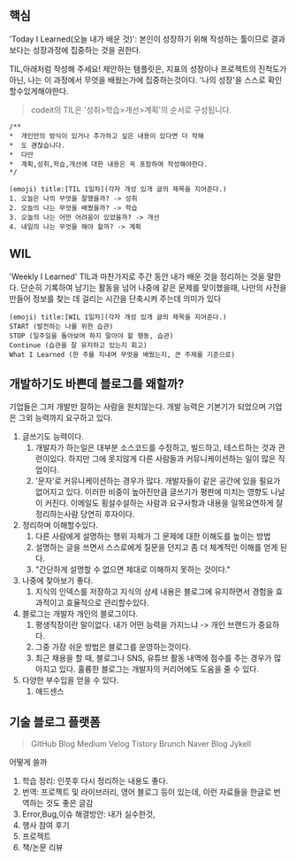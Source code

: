 ## 핵심
'Today I Learned(오늘 내가 배운 것)': 본인이 성장하기 위해 작성하는 툴이므로 결과보다는 성장과정에 집중하는 것을 권한다.

TIL,아래처럼 작성해 주세요!
제안하는 템플릿은, 지표의 성장이나 프로젝트의 진척도가 아닌, 나는 이 과정에서 무엇을 배웠는가에 집중하는것이다. '나의 성장'을 스스로 확인할수있게해야한다.
> codeit의 TIL은 '성취>학습>개선>계획'의 순서로 구성됩니다.

```TIL
/** 
*  개인만의 방식이 있거나 추가하고 싶은 내용이 있다면 더 작해
*  도 괜찮습니다.
*  다만
*  계획,성취,학습,개선에 대한 내용은 꼭 포함하여 작성해야한다.
*/

(emoji) title:[TIL 1일차](각자 개성 있개 글의 제목을 지어준다.)
1. 오늘은 나의 무엇을 잘했을까? -> 성취
2. 오늘의 나는 무엇을 배웠을까? -> 학습
3. 오늘의 나는 어떤 어려움이 있었을까? -> 개선
4. 내일의 나는 무엇을 해야 할까? -> 계획
```

## WIL
'Weekly I Learned' TIL과 마찬가지로 주간 동안 내가 배운 것을 정리하는 것을 말한다. 단순히 기록하여 남기는 활동을 넘어 나중에 같은 문제를 맞이했을때, 나만의 사전을 만들어 정보를 찾는 데 걸리는 시간을 단축시켜 주는데 의미가 있다

```WIL
(emoji) title:[WIL 1일차](각자 개성 있개 글의 제목을 지어준다.)
START (발전하는 나를 위한 습관)
STOP (일주일을 돌아보며 하지 말아야 할 행동, 습관)
Continue (습관을 잘 유지하고 있는지 회고)
What I Learned (한 주를 지내며 무엇을 배웠는지, 큰 주제를 기준으로)
```

## 개발하기도 바쁜데 블로그를 왜할까?
기업들은 그저 개발만 잘하는 사람을 원치않는다. 개발 능력은 기본기가 되었으며 기업은 그외 능력까지 요구하고 있다.

1. 글쓰기도 능력이다. 
	1. 개발자가 하는일은 대부분 소스코드를 수정하고, 빌드하고, 테스트하는 것과 관련이있다. 하지만 그에 못지않게 다른 사람들과 커뮤니케이션하는 일이 많은 직업이다.
	2. '문자'로 커뮤니케이션하는 경우가 많다. 개발자들이 같은 공간에 있을 필요가 없어지고 있다. 이러한 비중이 높아진만큼 글쓰기가 평판에 미치는 영향도 나날이 커진다. 이메일도 횡설수설하는 사람과 요구사항과 내용을 일목요연하게 잘 정리하는사람 당연히 후자이다.
2. 정리하며 이해할수있다.
	1. 다른 사람에게 설명하는 행위 자체가 그 문제에 대한 이해도를 높이는 방법
	2. 설명하는 글을 쓰면서 스스로에게 질문을 던지고 좀 더 체계적인 이해를 얻게 된다.
	3. "간단하게 설명할 수 없으면 제대로 이해하지 못하는 것이다."
3. 나중에 찾아보기 좋다.
	1. 지식의 인덱스를 저장하고 지식의 상세 내용은 블로그에 유지하면서 경험을 효과적이고 효율적으로 관리할수있다.
4. 블로그는 개발자 개인의 블로그이다.
	1. 평생직장이란 말이없다. 내가 어떤 능력을 가지느냐 -> 개인 브랜드가 중요하다.
	2. 그중 가장 쉬운 방법은 블로그를 운영하는것이다. 
	3. 최근 채용을 할 때, 블로그나 SNS, 유튜브 활동 내역에 점수를 주는 경우가 많아지고 있다. 훌륭한 블로그는 개발자의 커리어에도 도움을 줄 수 있다.
5. 다양한 부수입을 얻을 수 있다.
	1. 애드센스

## 기술 블로그 플랫폼
> GitHub Blog
> Medium
> Velog
> Tistory
> Brunch
> Naver Blog
> Jykell

어떻게 쓸까
1. 학습 정리: 인풋후 다시 정리하는 내용도 좋다.
2. 번역: 프로젝트 및 라이브러리, 영어 블로그 등이 있는데, 이런 자료들을 한글로 번역하는 것도 좋은 글감
3. Error,Bug,이슈 해결방안: 내가 실수한것,
4. 행사 참여 후기
5. 프로젝트
6. 책/논문 리뷰